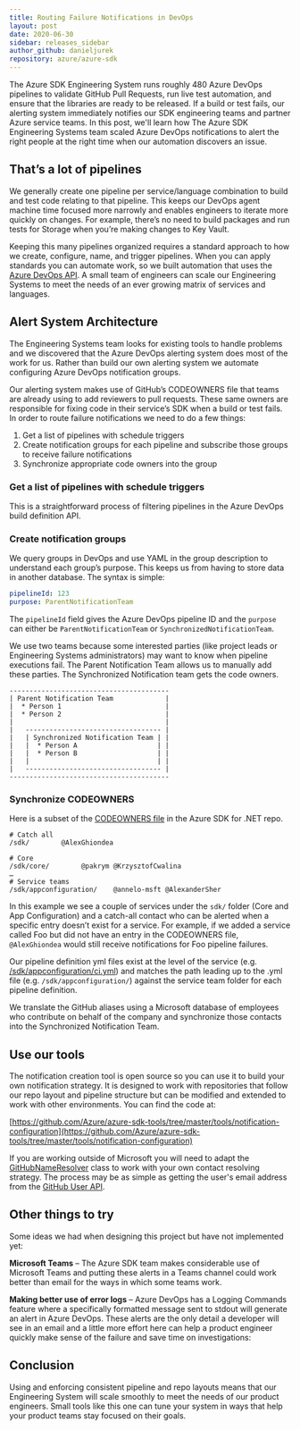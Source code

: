 ```yaml
---
title: Routing Failure Notifications in DevOps
layout: post
date: 2020-06-30
sidebar: releases_sidebar
author_github: danieljurek
repository: azure/azure-sdk
---
```


The Azure SDK Engineering System runs roughly 480 Azure DevOps pipelines to validate GitHub Pull Requests, run live test automation, and ensure that the libraries are ready to be released. If a build or test fails, our alerting system immediately notifies our SDK engineering teams and partner Azure service teams. In this post, we'll learn how The Azure SDK Engineering Systems team scaled Azure DevOps notifications to alert the right people at the right time when our automation discovers an issue.

## That’s a lot of pipelines

We generally create one pipeline per service/language combination to build and test code relating to that pipeline. This keeps our DevOps agent machine time focused more narrowly and enables engineers to iterate more quickly on changes. For example, there’s no need to build packages and run tests for Storage when you’re making changes to Key Vault.

Keeping this many pipelines organized requires a standard approach to how we create, configure, name, and trigger pipelines. When you can apply standards you can automate work, so we built automation that uses the [Azure DevOps API](https://docs.microsoft.com/rest/api/azure/devops/?view=azure-devops-rest-5.1). A small team of engineers can scale our Engineering Systems to meet the needs of an ever growing matrix of services and languages.

## Alert System Architecture

The Engineering Systems team looks for existing tools to handle problems and we discovered that the Azure DevOps alerting system does most of the work for us. Rather than build our own alerting system we automate configuring Azure DevOps notification groups.

Our alerting system makes use of GitHub’s CODEOWNERS file that teams are already using to add reviewers to pull requests. These same owners are responsible for fixing code in their service’s SDK when a build or test fails. In order to route failure notifications we need to do a few things:

1. Get a list of pipelines with schedule triggers
1. Create notification groups for each pipeline and subscribe those groups to receive failure notifications
1. Synchronize appropriate code owners into the group

### Get a list of pipelines with schedule triggers

This is a straightforward process of filtering pipelines in the Azure DevOps build definition API.

### Create notification groups

We query groups in DevOps and use YAML in the group description to understand each group’s purpose. This keeps us from having to store data in another database. The syntax is simple:

```yaml
pipelineId: 123
purpose: ParentNotificationTeam
```

The `pipelineId` field gives the Azure DevOps pipeline ID and the `purpose` can either be `ParentNotificationTeam` or `SynchronizedNotificationTeam`.

We use two teams because some interested parties (like project leads or Engineering Systems administrators) may want to know when pipeline executions fail. The Parent Notification Team allows us to manually add these parties. The Synchronized Notification team gets the code owners.

```text
----------------------------------------
| Parent Notification Team             |
|  * Person 1                          |
|  * Person 2                          |
|                                      |
|   ---------------------------------- |
|   | Synchronized Notification Team | |
|   |  * Person A                    | |
|   |  * Person B                    | |
|   |                                | |
|   ---------------------------------- |
----------------------------------------
```

### Synchronize CODEOWNERS

Here is a subset of the [CODEOWNERS file](https://github.com/Azure/azure-sdk-for-net/blob/master/.github/CODEOWNERS) in the Azure SDK for .NET repo.

```text
# Catch all
/sdk/        @AlexGhiondea

# Core
/sdk/core/        @pakrym @KrzysztofCwalina
…
# Service teams
/sdk/appconfiguration/    @annelo-msft @AlexanderSher
```

In this example we see a couple of services under the `sdk/` folder (Core and App Configuration) and a catch-all contact who can be alerted when a specific entry doesn’t exist for a service. For example, if we added a service called Foo but did not have an entry in the CODEOWNERS file, `@AlexGhiondea` would still receive notifications for Foo pipeline failures.

Our pipeline definition yml files exist at the level of the service (e.g. [/sdk/appconfiguration/ci.yml](https://github.com/Azure/azure-sdk-for-net/blob/master/sdk/appconfiguration/ci.yml)) and matches the path leading up to the .yml file (e.g. `/sdk/appconfiguration/`) against the service team folder for each pipeline definition.

We translate the GitHub aliases using a Microsoft database of employees who contribute on behalf of the company and synchronize those contacts into the Synchronized Notification Team.

## Use our tools

The notification creation tool is open source so you can use it to build your own notification strategy. It is designed to work with repositories that follow our repo layout and pipeline structure but can be modified and extended to work with other environments. You can find the code at:

[https://github.com/Azure/azure-sdk-tools/tree/master/tools/notification-configuration](https://github.com/Azure/azure-sdk-tools/tree/master/tools/notification-configuration)

If you are working outside of Microsoft you will need to adapt the [GitHubNameResolver](https://github.com/Azure/azure-sdk-tools/blob/master/tools/notification-configuration/github-codeowner-subscriber/GitHubNameResolver.cs) class to work with your own contact resolving strategy. The process may be as simple as getting the user's email address from the [GitHub User API](https://developer.github.com/v3/users/#get-a-user).

## Other things to try

Some ideas we had when designing this project but have not implemented yet:

**Microsoft Teams** – The Azure SDK team makes considerable use of Microsoft Teams and putting these alerts in a Teams channel could work better than email for the ways in which some teams work.

**Making better use of error logs** – Azure DevOps has a Logging Commands feature where a specifically formatted message sent to stdout will generate an alert in Azure DevOps. These alerts are the only detail a developer will see in an email and a little more effort here can help a product engineer quickly make sense of the failure and save time on investigations:
## Conclusion

Using and enforcing consistent pipeline and repo layouts means that our Engineering System will scale smoothly to meet the needs of our product engineers.  Small tools like this one can tune your system in ways that help your product teams stay focused on their goals.